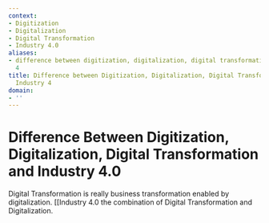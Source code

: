 ```yaml
---
context:
- Digitization
- Digitalization
- Digital Transformation
- Industry 4.0
aliases:
- difference between digitization, digitalization, digital transformation and industry
  4
title: Difference between Digitization, Digitalization, Digital Transformation and
  Industry 4
domain:
- ''
---
```


# Difference Between Digitization, Digitalization, Digital Transformation and Industry 4.0

Digital Transformation is really business transformation enabled by digitalization. [[Industry 4.0 the combination of Digital Transformation and Digitalization.
